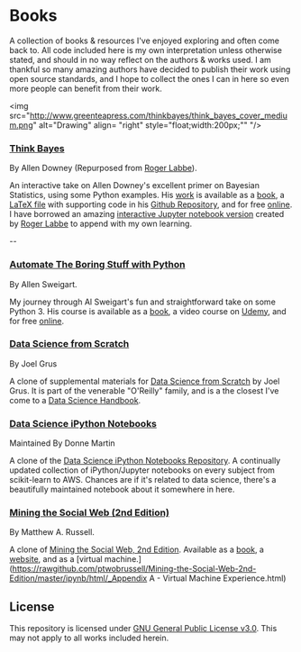 # Books

A collection of books & resources I've enjoyed exploring and often come back to. All code included here is my own interpretation unless otherwise stated, and should in no way reflect on the authors & works used. I am thankful so many amazing authors have decided to publish their work using open source standards, and I hope to collect the ones I can in here so even more people can benefit from their work.    



<img src="http://www.greenteapress.com/thinkbayes/think_bayes_cover_medium.png" alt="Drawing" align= "right" style="float;width:200px;"" "/>
### [Think Bayes](https://github.com/Vvkmnn/books/tree/master/python/AutomateTheBoringStuffWithPython)

  By Allen Downey (Repurposed from [Roger Labbe](https://github.com/rlabbe)).

An interactive take on Allen Downey's excellent primer on Bayesian Statistics, using some Python examples. His [work](http://greenteapress.com/wp/think-bayes/) is available as a [book](http://www.amazon.com/gp/product/1449370780/ref=as_li_qf_sp_asin_tl?ie=UTF8&camp=1789&creative=9325&creativeASIN=1449370780&linkCode=as2&tag=greenteapre01-20), a [LaTeX file](https://github.com/AllenDowney/ThinkBayes/blob/master/book/book.tex) with supporting code in his [Github Repository](https://github.com/AllenDowney/ThinkBayes2), and for free [online](http://www.greenteapress.com/thinkbayes/html/index.html). I have borrowed an amazing [interactive Jupyter notebook version](https://github.com/rlabbe/ThinkBayes) created by [Roger Labbe](https://github.com/rlabbe) to append with my own learning.

--



### [Automate The Boring Stuff with Python](https://github.com/Vvkmnn/books/tree/master/python/AutomateTheBoringStuffWithPython)

  By Allen Sweigart.

My journey through Al Sweigart's fun and straightforward take on some Python 3. His course is available as a [book](http://www.amazon.com/gp/product/1593275994/ref=as_li_qf_sp_asin_il_tl?ie=UTF8&camp=1789&creative=9325&creativeASIN=1593275994&linkCode=as2&tag=playwithpyth-20&linkId=2KIYOE7RFLG7D2RJ), a video course on [Udemy](udemy.com/automate), and for free [online](https://automatetheboringstuff.com/).

### [Data Science from Scratch](https://github.com/joelgrus/data-science-from-scratch)

By Joel Grus

A clone of supplemental materials for [Data Science from Scratch](https://github.com/joelgrus/data-science-from-scratch) by Joel Grus. It is part of the venerable "O'Reilly" family, and is a the closest I've come to a [Data Science Handbook](http://joelgrus.com/2015/04/26/data-science-from-scratch-first-principles-with-python/).

### [Data Science iPython Notebooks](https://github.com/donnemartin/data-science-ipython-notebooks)

Maintained By Donne Martin

A clone of the [Data Science iPython Notebooks Repository](https://github.com/donnemartin/data-science-ipython-notebooks). A continually updated collection of iPython/Jupyter notebooks on every subject from scikit-learn to AWS. Chances are if it's related to data science, there's a beautifully maintained notebook about it somewhere in here.

### [Mining the Social Web (2nd Edition)](https://github.com/ptwobrussell/Mining-the-Social-Web-2nd-Edition)

By Matthew A. Russell.

A clone of [Mining the Social Web, 2nd Edition](https://github.com/ptwobrussell/Mining-the-Social-Web-2nd-Edition). Available as a [book](http://bit.ly/135dHfs), a [website](http://MiningTheSocialWeb.com), and as a [virtual machine.](https://rawgithub.com/ptwobrussell/Mining-the-Social-Web-2nd-Edition/master/ipynb/html/_Appendix A - Virtual Machine Experience.html)

## License

This repository is licensed under [GNU General Public License v3.0](https://www.gnu.org/licenses/gpl-3.0.en.html). This may not apply to all works included herein.
